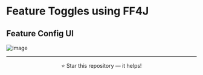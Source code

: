 # Feature Toggles using FF4J

## Feature Config UI

![image](https://github.com/abhinav-nath/feature-toggles-using-ff4j/assets/48696735/c5686687-1c79-41f3-ad71-6a91f7bcc148)

---
<p align="center">
  ⭐ Star this repository — it helps!
</p>
